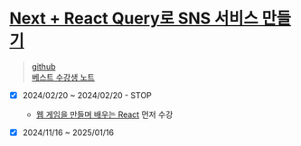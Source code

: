 # [Next + React Query로 SNS 서비스 만들기](https://www.inflearn.com/course/next-react-query-sns서비스/dashboard)

> [github](https://github.com/ZeroCho/next-app-router-z)  
> [베스트 수강생 노트](https://zerocho.notion.site/Next-js14-7ff657dc0ec544759d0fc2e6e28da057)

-[x] 2024/02/20 ~ 2024/02/20 - STOP
    - [웹 게임을 만들며 배우는 React](https://www.inflearn.com/course/web-game-react/dashboard) 먼저 수강
-[x] 2024/11/16 ~ 2025/01/16

